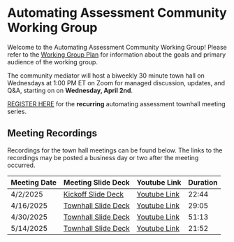 # Automating Assessment Community Working Group
Welcome to the Automating Assessment Community Working Group! Please refer to the [Working Group Plan](./plan.md) for information about the goals and primary audience of the working group.

The community mediator will host a biweekly 30 minute town hall on Wednesdays at 1:00 PM ET on Zoom for managed discussion, updates, and Q&A, starting on on **Wednesday, April 2nd**. 

[REGISTER HERE](https://gsa.zoomgov.com/meeting/register/FpW3sJuBRxag_1Mz49J0Cw) for the **recurring** automating assessment townhall meeting series. 




## Meeting Recordings

Recordings for the town hall meetings can be found below. The links to the recordings may be posted a business day or two after the meeting occurred. 

| Meeting Date | Meeting Slide Deck | Youtube Link | Duration |
|--------------|--------------------|--------------|----------|
| 4/2/2025     | [Kickoff Slide Deck](./townhall-slidedecks/4-2-2025-townhall-kickoff-slides.pptx) | [Youtube Link](https://www.youtube.com/watch?v=1cNDX_1Q-uA)  | 22:44 |
| 4/16/2025    | [Townhall Slide Deck](./townhall-slidedecks/4-16-2025-townhall-slides.pptx) | [Youtube Link](https://www.youtube.com/watch?v=BtSMAOtplQM) | 29:05 |
| 4/30/2025    | [Townhall Slide Deck](./townhall-slidedecks/4-30-2025-townhall-slides.pptx) | [Youtube Link](https://www.youtube.com/watch?v=IIRoPUykBRo) | 51:13 |
| 5/14/2025 | [Townhall Slide Deck](./townhall-slidedecks/5-14-2025-townhall-slides.pptx) | [Youtube Link](https://www.youtube.com/watch?v=UrY5R7VpoY8) | 21:52 |
